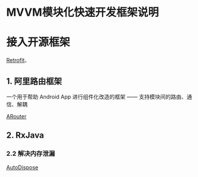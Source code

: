 # MVVM模块化快速开发框架说明



# 接入开源框架

[Retrofit](https://github.com/square/retrofit)、

## 1. 阿里路由框架

 一个用于帮助 Android App 进行组件化改造的框架 —— 支持模块间的路由、通信、解耦

[ARouter](https://github.com/alibaba/ARouter/blob/master/README_CN.md)

## 2. RxJava

### 2.2 解决内存泄漏

[AutoDispose](https://github.com/uber/AutoDispose)


